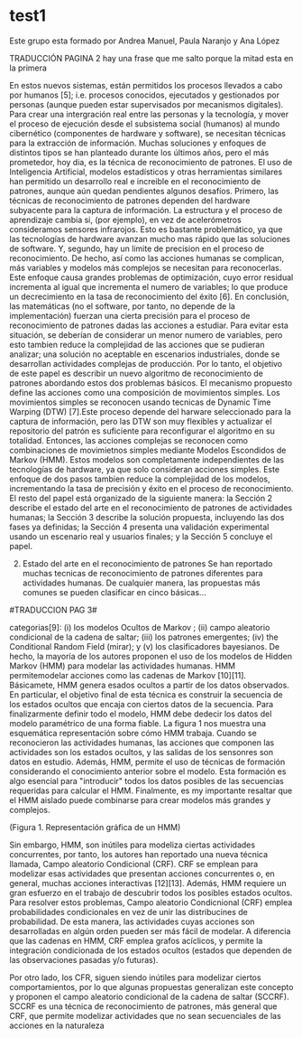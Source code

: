 # test1

Este grupo esta formado por Andrea Manuel, Paula Naranjo y Ana López 

TRADUCCIÓN PAGINA 2
hay una frase que me salto porque la mitad esta en la primera

En estos nuevos sistemas, están permitidos los procesos llevados a cabo por humanos [5]; i.e. procesos conocidos, ejecutados y gestionados por personas (aunque pueden estar supervisados por mecanismos digitales).
Para crear una intergración real entre las personas y la tecnología, y mover el proceso de ejecución desde el subsistema social (humanos) al mundo cibernético (componentes de hardware y software), se necesitan técnicas para la extracción de información. Muchas soluciones y enfoques de distintos tipos se han planteado durante los últimos años, pero el más prometedor, hoy dia, es la técnica de reconocimiento de patrones.
El uso de Inteligencia Artificial, modelos estadísticos y otras herramientas similares han permitido un desarrollo real e increible en el reconocimiento de patrones, aunque aún quedan pendientes algunos desafíos. 
Primero, las técnicas de reconocimiento de patrones dependen del hardware subyacente para la captura de información. La estructura y el proceso de aprendizaje cambia si, (por ejemplo), en vez de acelerómetros consideramos sensores infrarojos. Esto es bastante problemático, ya que las tecnologías de hardware avanzan mucho mas rápido que las soluciones de software. 
Y, segundo, hay un limite de precision en el proceso de reconocimiento. De hecho, así como las acciones humanas se complican, más variables y modelos más complejos se necesitan para reconocerlas. Este enfoque causa grandes problemas de optimización, cuyo error residual incrementa al igual que incrementa el numero de variables; lo que produce un decrecimiento en la tasa de reconocimiento del éxito [6]. En conclusión, las matemáticas (no el software, por tanto, no depende de la implementación) fuerzan una cierta precisión para el proceso de reconocimiento de patrones dadas las acciones a estudiar. Para evitar esta situación, se deberían de considerar un menor numero de variables, pero esto tambien reduce la complejidad de las acciones que se pudieran analizar; una solución no aceptable en escenarios industriales, donde se desarrollan actividades complejas de producción. 
Por lo tanto, el objetivo de este papel es describir un nuevo algoritmo de reconocimiento de patrones abordando estos dos problemas básicos. El mecanismo propuesto define las acciones como una composición de movimientos simples. Los movimientos simples se reconocen usando tecnicas de Dynamic Time Warping (DTW) [7].Este proceso depende del harware seleccionado para la captura de información, pero las DTW son muy flexibles y actualizar el repositorio del patrón es suficiente para reconfigurar el algoritmo en su totalidad. Entonces, las acciones complejas se reconocen como combinaciones de movimietnos simples mediante Modelos Escondidos de Markov (HMM). Estos modelos son completamente independientes de las tecnologías de hardware, ya que solo consideran acciones simples. Este enfoque de dos pasos tambien reduce la complejidad de los modelos, incrementando la tasa de precisión y éxito en el proceso de reconocimiento.
El resto del papel está organizado de la siguiente manera: la Sección 2 describe el estado del arte en el reconocimiento de patrones de actividades humanas; la Sección 3 describe la solución propuesta, incluyendo las dos fases ya definidas; la Sección 4 presenta una validación experimental usando un escenario real y usuarios finales; y la Sección 5 concluye el papel.

2. Estado del arte en el reconocimiento de patrones
Se han reportado muchas tecnicas de reconocimiento de patrones diferentes para actividades humanas. De cualquier manera, las propuestas más comunes se pueden clasificar en cinco básicas...


#TRADUCCION PAG 3#

categorias[9]: (i)  los modelos Ocultos de Markov ; (ii) campo aleatorio condicional de la cadena de saltar; (iii) los patrones emergentes; (iv)  the Conditional Random Field (mirar); y (v) los clasificadores bayesianos. 
De hecho, la mayoría de los autores proponen el uso de los modelos de Hidden Markov (HMM) para modelar las actividades humanas. HMM permitemodelar acciones como las cadenas de Markov [10][11]. Básicamete, HMM genera esados ocultos a partir de los datos observados. En particular, el objetivo final de esta técnica es construir la secuencia de los estados ocultos que encaja con ciertos datos de la secuencia. Para finalizarmente definir todo el modelo, HMM debe dedecir los datos del modelo paramétrico de una forma fiable. La figura 1 nos muestra una esquemática representación sobre cómo HMM trabaja. Cuando se reconocieron las actividades humanas, las acciones que componen las actividades son los estados ocultos, y las salidas de los sensonres son datos en estudio. Además, HMM, permite el uso de técnicas de formación considerando el conocimiento anterior sobre el modelo.  Esta formación es algo esencial para "introducir" todos los datos posibles de las secuencias requeridas para calcular el HMM. Finalmente, es my importante resaltar que el HMM aislado puede combinarse para crear modelos más grandes y complejos. 

(Figura 1. Representación gráfica de un HMM)

Sin embargo, HMM, son inútiles para modeliza ciertas actividades concurrentes, por tanto, los autores han reportado una nueva técnica llamada, Campo aleatorio Condicional (CRF). CRF se emplean para modelizar esas actividades que presentan acciones concurrentes o, en general, muchas acciones interactivas [12][13]. Además, HMM requiere un gran esfuerzo en el trabajo de descubrir todos los posibles estados ocultos. Para resolver estos problemas, Campo aleatorio Condicnional (CRF) emplea probabilidades condicionales en vez de unir las distribucines de probabilidad. De esta manera, las actividades cuyas acciones son desarrolladas en algún orden pueden ser más fácil de modelar. A diferencia que las cadenas en HMM, CRF emplea grafos acíclicos, y permite la integración condicionada de los estados ocultos (estados que dependen de las observaciones pasadas y/o futuras).

Por otro lado, los CFR, siguen siendo inútiles para modelizar ciertos comportamientos, por lo que algunas propuestas generalizan este concepto y proponen el campo aleatorio condicional de la cadena de saltar (SCCRF). SCCRF es una técnica de reconocimiento de patrones, más general que CRF, que permite modelizar actividades que no sean secuenciales de las acciones en la naturaleza
